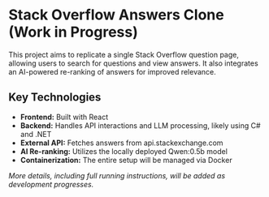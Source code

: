 # Stack Overflow Answers Clone (Work in Progress)

This project aims to replicate a single Stack Overflow question page, allowing users to search for questions and view answers. It also integrates an AI-powered re-ranking of answers for improved relevance.

## Key Technologies

- **Frontend:** Built with React
- **Backend:** Handles API interactions and LLM processing, likely using C# and .NET
- **External API:** Fetches answers from api.stackexchange.com
- **AI Re-ranking:** Utilizes the locally deployed Qwen:0.5b model
- **Containerization:** The entire setup will be managed via Docker

*More details, including full running instructions, will be added as development progresses.*